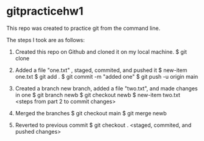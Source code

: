 # gitpracticehw1

This repo was created to practice git from the command line.

The steps I took are as follows:

1. Created this repo on Github and cloned it on my local machine. 
  $ git clone <repo http url>
2. Added a file "one.txt" , staged, commited, and pushed it
   $ new-item one.txt
   $ git add .
   $ git commit -m "added one"
   $ git push -u origin main
  
3. Created a branch new branch, added a file "two.txt", and made changes in one
   $ git branch newb
   $ git checkout newb
   $ new-item two.txt
   <steps from part 2 to commit changes>

4. Merged the branches
   $ git checkout main
   $ git merge newb
   <commited and pushed changes>
     
 5. Reverted to previous commit
    $ git checkout <commit hash> .
    <staged, commited, and pushed changes>
     
   
